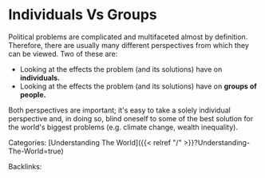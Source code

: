 # Individuals Vs Groups

Political problems are complicated and multifaceted almost by definition.
Therefore, there are usually many different perspectives from which they can
be viewed. Two of these are:

 - Looking at the effects the problem (and its solutions) have on
   **individuals.**
 - Looking at the effects the problem (and its solutions) have on **groups of
   people.**

Both perspectives are important; it's easy to take a solely individual
perspective and, in doing so, blind oneself to some of the best solution for
the world's biggest problems (e.g. climate change, wealth inequality).










Categories: [Understanding The World]({{< relref "/" >}}?Understanding-The-World=true)

Backlinks: 